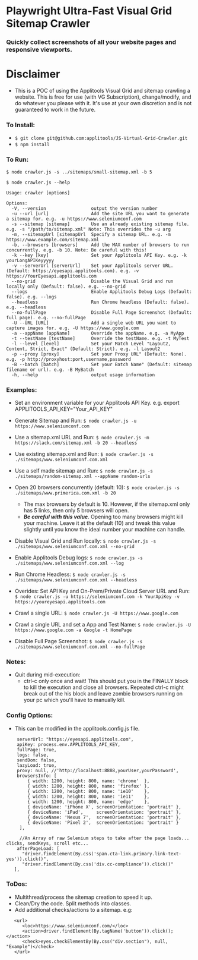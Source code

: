 # Playwright Ultra-Fast Visual Grid Sitemap Crawler

### Quickly collect screenshots of all your website pages and responsive viewports.

# Disclaimer
* This is a POC of using the Applitools Visual Grid and sitemap crawling a website. This is free for use (with VG Subscription), change/modify, and do whatever you please with it. It's use at your own discretion and is not guaranteed to work in the future. 

### To Install:

* ```$ git clone git@github.com:applitools/JS-Virtual-Grid-Crawler.git```
* ```$ npm install```

### To Run:

```
$ node crawler.js -s ../sitemaps/small-sitemap.xml -b 5

$ node crawler.js --help

Usage: crawler [options]

Options:
  -V, --version                 output the version number
  -u --url [url]                Add the site URL you want to generate a sitemap for. e.g. -u https://www.seleniumconf.com
  -s --sitemap [sitemap]        Use an already existing sitemap file. e.g. -s "/path/to/sitemap.xml" Note: This overrides the -u arg
  -m, --sitemapUrl [sitemapUrl  Specify a sitemap URL. e.g. -m https://www.example.com/sitemap.xml
  -b, --browsers [browsers]     Add the MAX number of browsers to run concurrently. e.g. -b 10. Note: Be careful with this!
  -k --key [key]                Set your Applitools API Key. e.g. -k yourLongAPIKeyyyyy
  -v --serverUrl [serverUrl]    Set your Applitools server URL. (Default: https://eyesapi.applitools.com). e.g. -v  https://YourEyesapi.applitools.com
  --no-grid                     Disable the Visual Grid and run locally only (Default: false). e.g. --no-grid
  --logs                        Enable Applitools Debug Logs (Default: false). e.g. --logs
  --headless                    Run Chrome headless (Default: false). e.g. --headless
  --no-fullPage                 Disable Full Page Screenshot (Default: full page). e.g. --no-fullPage
  -U --URL [URL]                Add a single web URL you want to capture images for. e.g. -U https://www.google.com
  -a --appName [appName]        Override the appName. e.g. -a MyApp
  -t --testName [testName]      Override the testName. e.g. -t MyTest
  -l --level [level]            Set your Match Level "Layout2, Content, Strict, Exact" (Default: Strict). e.g. -l Layout2
  -p --proxy [proxy]            Set your Proxy URL" (Default: None). e.g. -p http://proxyhost:port,username,password
  -B --batch [batch]            Set your Batch Name" (Default: sitemap filename or url). e.g. -B MyBatch
  -h, --help                    output usage information
```

### Examples:

* Set an environment variable for your Applitools API Key. e.g. export APPLITOOLS_API_KEY="Your_API_KEY"

* Generate Sitemap and Run: `$ node crawler.js -u https://www.seleniumconf.com`
* Use a sitemap.xml URL and Run: `$ node crawler.js -m https://slack.com/sitemap.xml -b 20 --headless`
* Use existing sitemap.xml and Run: `$ node crawler.js -s ./sitemaps/www.seleniumconf.com.xml`
* Use a self made sitemap and Run: `$ node crawler.js -s ./sitemaps/random-sitemap.xml --appName random-urls`
* Open 20 browsers concurrently (default: 10): `$ node crawler.js -s ./sitemaps/www.primerica.com.xml -b 20`
   * The max browsers by default is 10. However, if the sitemap.xml only has 5 links, then only 5 browsers will open.
   * ***Be careful with this value***. Opening too many browsers might kill your machine. Leave it at the default (10) and tweak this value slightly until you know the ideal number your machine can handle.
* Disable Visual Grid and Run locally: `$ node crawler.js -s ./sitemaps/www.seleniumconf.com.xml --no-grid`
* Enable Applitools Debug logs: `$ node crawler.js -s ./sitemaps/www.seleniumconf.com.xml --log`
* Run Chrome Headless: `$ node crawler.js -s ./sitemaps/www.seleniumconf.com.xml --headless`
* Overides: Set API Key and On-Prem/Private Cloud Server URL and Run: `$ node crawler.js -u https://seleniumconf.com -k YourApiKey -v https://youreyesapi.applitools.com`
* Crawl a single URL: `$ node crawler.js -U https://www.google.com`
* Crawl a single URL and set a App and Test Name: `$ node crawler.js -U https://www.google.com -a Google -t HomePage`
* Disable Full Page Screenshot: `$ node crawler.js -s ./sitemaps/www.seleniumconf.com.xml --no-fullPage`

### Notes:

* Quit during mid-execution:
   * ctrl-c only once and wait! This should put you in the FINALLY block to kill the execution and close all browsers. Repeated ctrl-c might break out of the his block and leave zombie browsers running on your pc which you'll have to manually kill. 

### Config Options:
   * This can be modified in the applitools.config.js file.

```
    serverUrl: "https://eyesapi.applitools.com",
    apiKey: process.env.APPLITOOLS_API_KEY,
    fullPage: true,
    logs: false,
    sendDom: false,
    lazyLoad: true,
    proxy: null, //'http://localhost:8888,yourUser,yourPassword',
    browsersInfo: [
        { width: 1200, height: 800, name: 'chrome'  },
        { width: 1200, height: 800, name: 'firefox' },
        { width: 1200, height: 800, name: 'ie10'    },
        { width: 1200, height: 800, name: 'ie11'    },
        { width: 1200, height: 800, name: 'edge'    },
        { deviceName: 'iPhone X', screenOrientation: 'portrait' },
        { deviceName: 'iPad',     screenOrientation: 'portrait' },
        { deviceName: 'Nexus 7',  screenOrientation: 'portrait' },
        { deviceName: 'Pixel 2',  screenOrientation: 'portrait' }
     ],

     //An Array of raw Selenium steps to take after the page loads... clicks, sendKeys, scroll etc...
    afterPageLoad: [
      "driver.findElement(By.css('span.cta-link.primary.link-text-yes')).click()",
      "driver.findElement(By.css('div.cc-compliance')).click()"
   ],
```

### ToDos:

* Multithread/process the sitemap creation to speed it up.
* Clean/Dry the code. Split methods into classes.
* Add additional checks/actions to a sitemap. e.g: 
```
   <url>
      <loc>https://www.seleniumconf.com/</loc>
      <action>driver.findElement(By.tagName('button')).click();</action>
      <check>eyes.checkElementBy(By.css("div.section"), null, "Example")</check>
   </url>
```